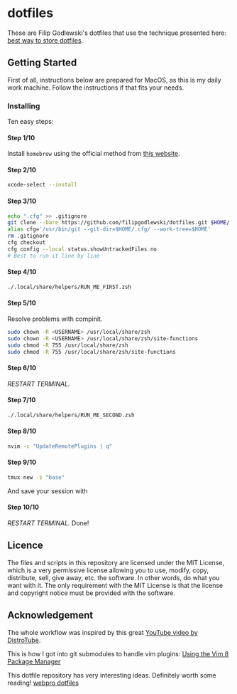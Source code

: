 # dotfiles

These are Filip Godlewski's dotfiles that use the technique presented here: [best way to store dotfiles](https://developer.atlassian.com/blog/2016/02/best-way-to-store-dotfiles-git-bare-repo/).

## Getting Started

First of all, instructions below are prepared for MacOS, as this is my daily work machine. Follow the instructions if that fits your needs.

### Installing

Ten easy steps:

#### Step 1/10

Install `homebrew` using the official method from [this website](https://brew.sh).

#### Step 2/10

```sh
xcode-select --install
```

#### Step 3/10

```sh
echo ".cfg" >> .gitignore
git clone --bare https://github.com/filipgodlewski/dotfiles.git $HOME/.cfg
alias cfg='/usr/bin/git --git-dir=$HOME/.cfg/ --work-tree=$HOME'
rm .gitignore
cfg checkout
cfg config --local status.showUntrackedFiles no
# Best to run it line by line
```

#### Step 4/10

```sh
./.local/share/helpers/RUN_ME_FIRST.zsh
```

#### Step 5/10

Resolve problems with compinit.
```sh
sudo chown -R <USERNAME> /usr/local/share/zsh
sudo chown -R <USERNAME> /usr/local/share/zsh/site-functions
sudo chmod -R 755 /usr/local/share/zsh
sudo chmod -R 755 /usr/local/share/zsh/site-functions
```

#### Step 6/10

*RESTART TERMINAL.*

#### Step 7/10

```sh
./.local/share/helpers/RUN_ME_SECOND.zsh
```

#### Step 8/10

```sh
nvim -c "UpdateRemotePlugins | q"
```

#### Step 9/10

```sh
tmux new -s "base"
```
And save your session with <prefix><C-S>

#### Step 10/10

*RESTART TERMINAL.* Done!

## Licence

The files and scripts in this repository are licensed under the MIT License, which is a very permissive license allowing you to use, modify, copy, distribute, sell, give away, etc. the software. In other words, do what you want with it. The only requirement with the MIT License is that the license and copyright notice must be provided with the software.

## Acknowledgement

The whole workflow was inspired by this great [YouTube video by DistroTube](https://www.youtube.com/watch?v=tBoLDpTWVOM).

This is how I got into git submodules to handle vim plugins: [Using the Vim 8 Package Manager](https://dvonrohr.com/2016/12/11/vim-package-manager/)

This dotfile repository has very interesting ideas. Definitely worth some reading! [webpro dotfiles](https://github.com/webpro/dotfiles)
